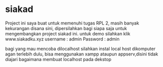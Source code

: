 # siakad
<p>Project ini saya buat untuk memenuhi tugas RPL 2,
masih banyak kekurangan disana sini, dipersilahkan bagi siapa saja untuk mengembangkan project siakad ini.
untuk demo silahkan klik www.siakadku.xyz
username : admin
Password : admin</p>
<p>bagi yang mau mencoba dilocalhost silahkan instal local host dikomputer agan terlebih dulu, bisa menggunakan xampp ataupun appserv,disini tidak diajari bagaimana membuat localhost pada dekstop</p>

